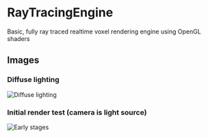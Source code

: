 # RayTracingEngine
Basic, fully ray traced realtime voxel rendering engine using OpenGL shaders

## Images
### Diffuse lighting
![Diffuse lighting](https://raw.githubusercontent.com/armytricks/RayTracingEngine/master/scr_diffuse_untextured.png)

### Initial render test (camera is light source)
![Early stages](https://raw.githubusercontent.com/armytricks/RayTracingEngine/master/scr_untextured.png)

